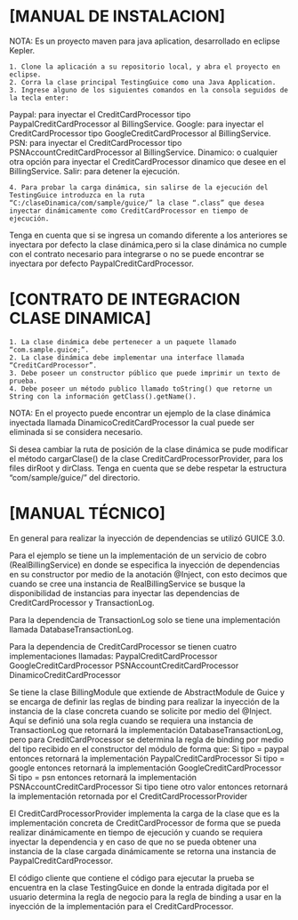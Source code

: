 [MANUAL DE INSTALACION]
=======================

NOTA: Es un proyecto maven para java aplication, desarrollado en eclipse Kepler.

	1. Clone la aplicación a su repositorio local, y abra el proyecto en eclipse.
	2. Corra la clase principal TestingGuice como una Java Application.
	3. Ingrese alguno de los siguientes comandos en la consola seguidos de la tecla enter:

Paypal: para inyectar el CreditCardProcessor tipo PaypalCreditCardProcessor al BillingService.
Google: para inyectar el CreditCardProcessor tipo GoogleCreditCardProcessor al BillingService.
PSN: para inyectar el CreditCardProcessor tipo PSNAccountCreditCardProcessor al BillingService.
Dinamico: o cualquier otra opción para inyectar el CreditCardProcessor dinamico que desee en el 	BillingService.
Salir: para detener la ejecución.

	4. Para probar la carga dinámica, sin salirse de la ejecución del TestingGuice introduzca en la ruta “C:/claseDinamica/com/sample/guice/” la clase “.class” que desea inyectar dinámicamente como CreditCardProcessor en tiempo de ejecución.

Tenga en cuenta que si se ingresa un comando diferente a los anteriores se inyectara por defecto la clase dinámica,pero si la clase dinámica no cumple con el contrato necesario para integrarse o no se puede encontrar se inyectara por defecto PaypalCreditCardProcessor.

[CONTRATO DE INTEGRACION CLASE DINAMICA]
=========================================
	1. La clase dinámica debe pertenecer a un paquete llamado  “com.sample.guice;”.
	2. La clase dinámica debe implementar una interface llamada “CreditCardProcessor”.
	3. Debe poseer un constructor público que puede imprimir un texto de prueba.
	4. Debe poseer un método publico llamado toString() que retorne un String con la información getClass().getName().

NOTA: En el proyecto puede encontrar un ejemplo de la clase dinámica inyectada llamada DinamicoCreditCardProcessor la cual 
puede ser eliminada si se considera necesario.

Si desea cambiar la ruta de posición de la clase dinámica se pude modificar el método cargarClase() de la clase 
CreditCardProcessorProvider, para los files dirRoot y dirClass. Tenga en cuenta que se debe respetar la estructura 
“com/sample/guice/” del directorio.

[MANUAL TÉCNICO]
================
En general para realizar la inyección de dependencias se utilizó GUICE 3.0.

Para el ejemplo se tiene un la implementación de un servicio de cobro (RealBillingService) en donde se especifica la inyección 
de dependencias en su constructor por medio de la anotación @Inject, con esto decimos que cuando se cree una instancia de 
RealBillingService se busque la disponibilidad de instancias para inyectar las dependencias de CreditCardProcessor y TransactionLog.

Para la dependencia de TransactionLog solo se tiene una implementación llamada DatabaseTransactionLog.

Para la dependencia de CreditCardProcessor se tienen cuatro implementaciones llamadas:
PaypalCreditCardProcessor
GoogleCreditCardProcessor
PSNAccountCreditCardProcessor
DinamicoCreditCardProcessor

Se tiene la clase BillingModule que extiende de AbstractModule de Guice y se encarga de definir las reglas de binding para realizar 
la inyección de la instancia de la clase concreta cuando se solicite por medio del @Inject. Aquí se definió una sola regla cuando se 
requiera una instancia de TransactionLog que retornará la implementación DatabaseTransactionLog, pero para CreditCardProcessor se 
determina la regla de binding por medio del tipo recibido en el constructor del módulo de forma que:
Si tipo = paypal entonces retornará la implementación PaypalCreditCardProcessor
Si tipo = google entonces retornará la implementación GoogleCreditCardProcessor
Si tipo = psn entonces retornará la implementación PSNAccountCreditCardProcessor
Si tipo tiene otro valor entonces retornará la implementación retornada por el CreditCardProcessorProvider

El CreditCardProcessorProvider implementa la carga de la clase que es la implementación concreta de CreditCardProcessor de forma que 
se pueda realizar dinámicamente en tiempo de ejecución y cuando se requiera inyectar la dependencia y en caso de que no se pueda obtener 
una instancia de la clase cargada dinámicamente se retorna una instancia de PaypalCreditCardProcessor.


El código cliente que contiene el código para ejecutar la prueba se encuentra en la clase TestingGuice en donde la entrada digitada por 
el usuario determina la regla de negocio para la regla de binding a usar en la inyección de la implementación para el CreditCardProcessor.

